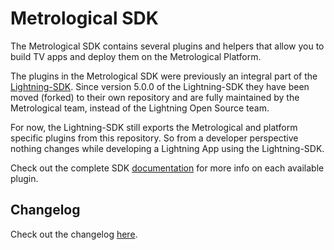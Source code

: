 # Metrological SDK

The Metrological SDK contains several plugins and helpers that allow you to build TV apps and deploy them on the Metrological Platform.

The plugins in the Metrological SDK were previously an integral part of the [Lightning-SDK](https://github.com/rdkcentral/Lightning-SDK). Since version 5.0.0 of the Lightning-SDK they have been moved (forked) to their own repository and are fully maintained by the Metrological team, instead of the Lightning Open Source team.

For now, the Lightning-SDK still exports the Metrological and platform specific plugins from this repository. So from a developer perspective nothing changes while developing a Lightning App using the Lightning-SDK.

Check out the complete SDK [documentation](https://github.com/Metrological/metrological-sdk/blob/master/docs/index.md) for more info on each available plugin.

## Changelog

Check out the changelog [here](./CHANGELOG.md).
